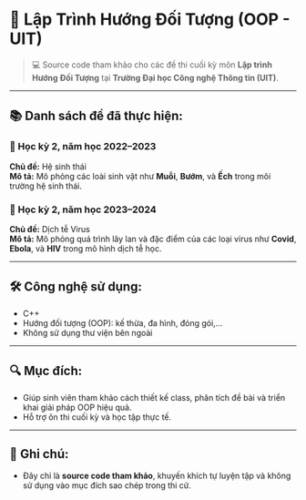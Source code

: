 # 🧠 Lập Trình Hướng Đối Tượng (OOP - UIT)

> 💻 Source code tham khảo cho các đề thi cuối kỳ môn **Lập trình Hướng Đối Tượng** tại **Trường Đại học Công nghệ Thông tin (UIT)**.

---

## 📚 Danh sách đề đã thực hiện:

### 📅 Học kỳ 2, năm học 2022–2023  
**Chủ đề:** Hệ sinh thái  
**Mô tả:** Mô phỏng các loài sinh vật như **Muỗi**, **Bướm**, và **Ếch** trong môi trường hệ sinh thái.

### 📅 Học kỳ 2, năm học 2023–2024  
**Chủ đề:** Dịch tễ Virus  
**Mô tả:** Mô phỏng quá trình lây lan và đặc điểm của các loại virus như **Covid**, **Ebola**, và **HIV** trong mô hình dịch tễ học.

---

## 🛠 Công nghệ sử dụng:
- C++
- Hướng đối tượng (OOP): kế thừa, đa hình, đóng gói,...
- Không sử dụng thư viện bên ngoài

---

## 🔍 Mục đích:
- Giúp sinh viên tham khảo cách thiết kế class, phân tích đề bài và triển khai giải pháp OOP hiệu quả.
- Hỗ trợ ôn thi cuối kỳ và học tập thực tế.

---

## 📎 Ghi chú:
- Đây chỉ là **source code tham khảo**, khuyến khích tự luyện tập và không sử dụng vào mục đích sao chép trong thi cử.
